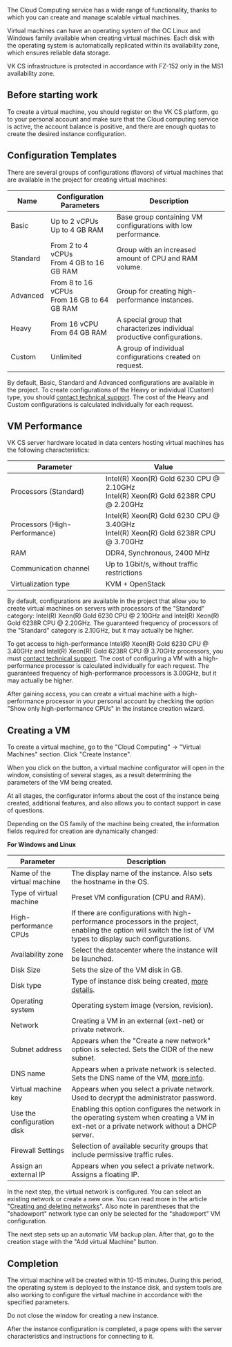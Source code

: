 The Cloud Computing service has a wide range of functionality, thanks to which you can create and manage scalable virtual machines.

Virtual machines can have an operating system of the OC Linux and Windows family available when creating virtual machines. Each disk with the operating system is automatically replicated within its availability zone, which ensures reliable data storage.

VK CS infrastructure is protected in accordance with FZ-152 only in the MS1 availability zone.

## Before starting work

To create a virtual machine, you should register on the VK CS platform, go to your personal account and make sure that the Cloud computing service is active, the account balance is positive, and there are enough quotas to create the desired instance configuration.

## Configuration Templates

There are several groups of configurations (flavors) of virtual machines that are available in the project for creating virtual machines:

| Name | Configuration Parameters | Description |
| --- | --- | --- |
| Basic | Up to 2 vCPUs <br/> Up to 4 GB RAM | Base group containing VM configurations with low performance. |
| Standard | From 2 to 4 vCPUs <br/> From 4 GB to 16 GB RAM | Group with an increased amount of CPU and RAM volume. |
| Advanced | From 8 to 16 vCPUs <br/> From 16 GB to 64 GB RAM|Group for creating high-performance instances. |
| Heavy | From 16 vCPU <br/> From 64 GB RAM | A special group that characterizes individual productive configurations. |
| Custom | Unlimited | A group of individual configurations created on request. |

By default, Basic, Standard and Advanced configurations are available in the project. To create configurations of the Heavy or individual (Custom) type, you should [contact technical support](https://mcs.mail.ru/docs/contacts). The cost of the Heavy and Custom configurations is calculated individually for each request.

## VM Performance

VK CS server hardware located in data centers hosting virtual machines has the following characteristics:

| Parameter | Value |
| --- | --- |
| Processors (Standard) | Intel(R) Xeon(R) Gold 6230 CPU @ 2.10GHz <br/>  Intel(R) Xeon(R) Gold 6238R CPU @ 2.20GHz |
| Processors (High-Performance) | Intel(R) Xeon(R) Gold 6230 CPU @ 3.40GHz <br/> Intel(R) Xeon(R) Gold 6238R CPU @ 3.70GHz |
| RAM | DDR4, Synchronous, 2400 MHz |
| Communication channel | Up to 1Gbit/s, without traffic restrictions |
| Virtualization type | KVM + OpenStack |

By default, configurations are available in the project that allow you to create virtual machines on servers with processors of the "Standard" category: Intel(R) Xeon(R) Gold 6230 CPU @ 2.10GHz and Intel(R) Xeon(R) Gold 6238R CPU @ 2.20GHz. The guaranteed frequency of processors of the "Standard" category is 2.10GHz, but it may actually be higher.

To get access to high-performance Intel(R) Xeon(R) Gold 6230 CPU @ 3.40GHz and Intel(R) Xeon(R) Gold 6238R CPU @ 3.70GHz processors, you must [contact technical support](https://mcs.mail.ru/docs/contacts). The cost of configuring a VM with a high-performance processor is calculated individually for each request. The guaranteed frequency of high-performance processors is 3.00GHz, but it may actually be higher.

After gaining access, you can create a virtual machine with a high-performance processor in your personal account by checking the option "Show only high-performance CPUs" in the instance creation wizard.

## Creating a VM

To create a virtual machine, go to the "Cloud Computing" → "Virtual Machines" section. Click "Create Instance".

When you click on the button, a virtual machine configurator will open in the window, consisting of several stages, as a result determining the parameters of the VM being created.

At all stages, the configurator informs about the cost of the instance being created, additional features, and also allows you to contact support in case of questions.

Depending on the OS family of the machine being created, the information fields required for creation are dynamically changed:

**For Windows and Linux**

| Parameter | Description |
| --- | --- |
| Name of the virtual machine | The display name of the instance. Also sets the hostname in the OS. |
| Type of virtual machine | Preset VM configuration (CPU and RAM). |
| High-performance CPUs | If there are configurations with high-performance processors in the project, enabling the option will switch the list of VM types to display such configurations. |
| Availability zone | Select the datacenter where the instance will be launched. |
| Disk Size | Sets the size of the VM disk in GB. |
| Disk type | Type of instance disk being created, [more details](https://mcs.mail.ru/docs/base/iaas/vm-volumes/volume-sla). |
| Operating system | Operating system image (version, revision). |
| Network | Creating a VM in an external (ext-net) or private network. |
| Subnet address | Appears when the "Create a new network" option is selected. Sets the CIDR of the new subnet. |
| DNS name | Appears when a private network is selected. Sets the DNS name of the VM, [more info](https://mcs.mail.ru/docs/networks/vnet/networks/private-dns). |
| Virtual machine key | Appears when you select a private network. Used to decrypt the administrator password. |
| Use the configuration disk | Enabling this option configures the network in the operating system when creating a VM in ext-net or a private network without a DHCP server. |
| Firewall Settings | Selection of available security groups that include permissive traffic rules. |
| Assign an external IP | Appears when you select a private network. Assigns a floating IP. |

In the next step, the virtual network is configured. You can select an existing network or create a new one. You can read more in the article "[Creating and deleting networks](https://mcs.mail.ru/help/ru_RU/networks/create-net)". Also note in parentheses that the "shadowport" network type can only be selected for the "shadowport" VM configuration.

The next step sets up an automatic VM backup plan. After that, go to the creation stage with the "Add virtual Machine" button.

## Completion

The virtual machine will be created within 10-15 minutes. During this period, the operating system is deployed to the instance disk, and system tools are also working to configure the virtual machine in accordance with the specified parameters.

<warn>

Do not close the window for creating a new instance.

After the instance configuration is completed, a page opens with the server characteristics and instructions for connecting to it.

</warn>
